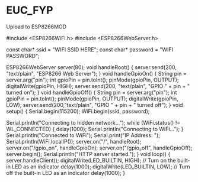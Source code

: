 # EUC_FYP
Upload to ESP8266MOD

#include <ESP8266WiFi.h>
#include <ESP8266WebServer.h>

const char* ssid =  "WIFI SSID HERE";
const char* password = "WIFI PASSWORD";

ESP8266WebServer server(80);
void handleRoot() {
  server.send(200, "text/plain", "ESP8266 Web Server");
}
void handleGpioOn() {
  String pin = server.arg("pin");
  int gpioPin = pin.toInt();
  pinMode(gpioPin, OUTPUT);
  digitalWrite(gpioPin, HIGH);
  server.send(200, "text/plain", "GPIO " + pin + " turned on");
}
void handleGpioOff() {
  String pin = server.arg("pin");
  int gpioPin = pin.toInt();
  pinMode(gpioPin, OUTPUT);
  digitalWrite(gpioPin, LOW);
  server.send(200,"text/plain", "GPIO " + pin + " turned off");
}
void setup() {
  Serial.begin(115200);
  WiFi.begin(ssid, password);

  Serial.println("Connecting to hidden network...");
  while (WiFi.status() != WL_CONNECTED) {
    delay(1000);
    Serial.println("Connecting to WiFi...");
  }
  Serial.println("Connected to WiFi");
  Serial.print("IP Address: ");
  Serial.println(WiFi.localIP());
  server.on("/", handleRoot);
  server.on("/gpio_on", handleGpioOn);
  server.on("/gpio_off", handleGpioOff);
  server.begin();
  Serial.println("HTTP server started.");
}
void loop() {
  server.handleClient();
  digitalWrite(LED_BUILTIN, HIGH); // Turn on the built-in LED as an indicator
  delay(1000);
  digitalWrite(LED_BUILTIN, LOW); // Turn off the built-in LED as an indicator
  delay(1000);
}
